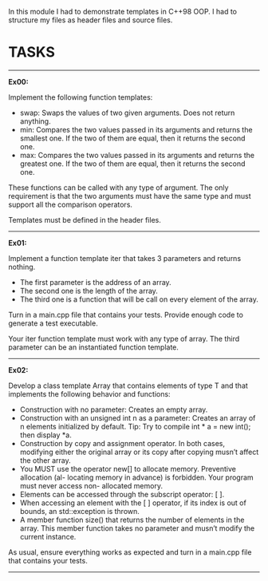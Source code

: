 In this module I had to demonstrate templates in C++98 OOP. I had to structure my files as header files and source files.  

# TASKS

---

**Ex00:**

Implement the following function templates:

- swap: Swaps the values of two given arguments. Does not return anything.
- min: Compares the two values passed in its arguments and returns the smallest
one. If the two of them are equal, then it returns the second one.
- max: Compares the two values passed in its arguments and returns the greatest one.
If the two of them are equal, then it returns the second one.

These functions can be called with any type of argument. The only requirement is
that the two arguments must have the same type and must support all the comparison
operators.

Templates must be defined in the header files.

---

**Ex01:**

Implement a function template iter that takes 3 parameters and returns nothing.

- The first parameter is the address of an array.
- The second one is the length of the array.
- The third one is a function that will be call on every element of the array.

Turn in a main.cpp file that contains your tests. Provide enough code to generate a
test executable.

Your iter function template must work with any type of array. The third parameter
can be an instantiated function template.

---

**Ex02:**

Develop a class template Array that contains elements of type T and that implements
the following behavior and functions:

- Construction with no parameter: Creates an empty array.
- Construction with an unsigned int n as a parameter: Creates an array of n elements
initialized by default.
Tip: Try to compile int * a = new int(); then display *a.
- Construction by copy and assignment operator. In both cases, modifying either the
original array or its copy after copying musn’t affect the other array.
- You MUST use the operator new[] to allocate memory. Preventive allocation (al-
locating memory in advance) is forbidden. Your program must never access non-
allocated memory.
- Elements can be accessed through the subscript operator: [ ].
- When accessing an element with the [ ] operator, if its index is out of bounds, an
std::exception is thrown.
- A member function size() that returns the number of elements in the array. This
member function takes no parameter and musn’t modify the current instance.

As usual, ensure everything works as expected and turn in a main.cpp file that contains your tests.

---
